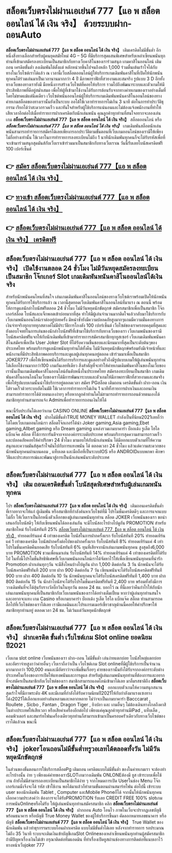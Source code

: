 # สล็อตเว็บตรงไม่ผ่านเอเย่นต์ 777【แอ พ สล็อต ออนไลน์ ได้ เงิน จริง】  ด้วยระบบฝาก-ถอนAuto

**สล็อตเว็บตรงไม่ผ่านเอเย่นต์ 777【แอ พ สล็อต ออนไลน์ ได้ เงิน จริง】** เติมเครดิตไม่มีขั้นต่ำ  อีกหนึ่งสิ่งทางเลือกสำหรับผู้คนยุคสมัยใหม่ 4G – 5G ที่มีบริการสุดแสนพิเศษสำหรับเหล่าเซียนพนันทุกท่านที่เข้ามาสมัครลงทะเบียนเป็นสมาชิกกับทางเว็บคาสิโนของเราร่วมสนุก เกมคาสิโนออนไลน์ เติมถอน เครดิตขั้นต่ำ ลงเดิมพันได้ตั้งแต่ หลักหน่วยขึ้นไปจนถึงหลัก 1,000 ร่วมตื่นเต้นเร้าใจได้กับทางในเว็บไซต์เราได้แล้ว ณ เวลานี้เว็บสล็อตออนไลน์ผู้ให้บริการเกมเดิมพันคาสิโนที่เปิดให้นักพนันทุกคนได้ร่วมเล่นมาเป็นเวลานานมากกว่า 4 ปี มีภาพกราฟิกที่สวยงามและสมจริง รูปแบบ 3 D
อีกทั้งทางเว็บของทางเรายังมี มือหนึ่งการสร้างเว็บไซต์ที่คอยให้บริการ  รวมไปถึงพัฒนาระบบและตัวเกมให้มีประสิทธิภาพที่ดีอยู่สม่ำเสมอ เพื่อให้ผู้ที่เข้ามาใช้งานได้รับการต้อนรับจากทางค่ายเกมของเราอย่างเต็มที่โดยไม่ขาดแม้แต่นิดเดียว เว็บไซต์พนันออนไลน์ผู้ให้บริการเกมเดิมพันพนันคาสิโนออนไลน์ของทางค่ายเกมสล็อตของทางเรานั้นยังเป็นระบบ ออโต้ใช้เวลาทำรายการไม่เกิน 3 นาที ต่อในการทำประวัติธุกรรม เรียกได้ว่าสะดวกรวดเร็ว และทันใจสำหรับผู้ใช้บริการแน่นอนและไม่ต้องแจ้งพนักงานที่ทำให้เสียเวลาอีกต่อไปเมื่อทำรายการฝากเครดิตกับนักเล่นพนัน
คุณลูกค้าทุกท่านที่สนใจอยากจะลองเล่นเกม **สล็อตเว็บตรงไม่ผ่านเอเย่นต์ 777【แอ พ สล็อต ออนไลน์ ได้ เงิน จริง】** สล็อตออนไลน์ หรือ ***สล็อตเว็บตรงไม่ผ่านเอเย่นต์ 777【แอ พ สล็อต ออนไลน์ ได้ เงิน จริง】*** เกมเดิมพันสล็อตนักเล่นพนันสามารถทำรายการสมัครได้เลยเพียงกรอกประวัติตามขั้นตอนที่เว็บเกมออนไลน์ของเรามีให้เพียงไม่กี่อย่างเท่านั้น ใช้เวลาในการทำรายการลงทะเบียนไม่ถึง 1 นาทีนักเดิมพันทุกคนก็จะได้รับรหัสเพื่อที่จะเข้ามาร่วมสนุกสุดมันส์กับเว็บเราเข้าร่วมมาเป็นสมาชิกกับทางเว็บเราณ วันนี้รับเลยโบนัสเครดิตฟรี 100 เปอร์เซ็นต์

## 👉 [สมัคร สล็อตเว็บตรงไม่ผ่านเอเย่นต์ 777【แอ พ สล็อต ออนไลน์ ได้ เงิน จริง】](https://archa888.com/)
## 👉 [ทางเข้า สล็อตเว็บตรงไม่ผ่านเอเย่นต์ 777【แอ พ สล็อต ออนไลน์ ได้ เงิน จริง】](https://archa888.com/)
## 👉 [สล็อตเว็บตรงไม่ผ่านเอเย่นต์ 777【แอ พ สล็อต ออนไลน์ ได้ เงิน จริง】 เครดิตฟรี](https://archa888.com/)

## สล็อตเว็บตรงไม่ผ่านเอเย่นต์ 777【แอ พ สล็อต ออนไลน์ ได้ เงิน จริง】 เปิดใช้งานตลอด  24 ชั่วโมง ไม่มีวันหยุดสมัครลงทะเบียนเป็นสมาชิก โจ๊กเกอร์ Slot เกมเดิมพันพนันคาสิโนออนไลน์ได้เงินจริง

สำหรับนักพนันคนไหนที่สนใจ เล่นเกมเดิมพันคาสิโนออนไลน์ของทางเว็บไซต์เราพร้อมเปิดให้นักพนันทุกคนได้รับการให้บริการแล้ว ณ เวลานี้สุดยอดเว็บเดิมพันคาสิโนออนไลน์ที่มาแรง ณ ตอนนี้ พร้อมให้การดูแลนักล่าโบนัสฟรีตลอด 24 ชั่วโมง ไม่มีวันหยุดนักขัตฤกษ์ สมัครสมาชิกเพื่อเป็นสมาชิก โจ๊กเกอร์สล็อต โบนัสและแจ็กพอตเข้าบ่อยมากที่สุด ทำให้มีผู้เล่นจำนวนมากติดใจแล้วกลับมาใช้บริการกับเว็บเกมพนันออนไลน์เราต่ออยู่บ่อยครั้ง มิหนำซ้ำยังมีความปลอดภัยสูงมากๆแถมมีความมั่นคงทางการเงินจ่ายจริงทุกบาททุกสตางค์ไม่มีประวัติการโกงตัง 100 เปอร์เซ็นต์ เว็บไซต์ของเราครอบคลุมที่สุดและยังตอบโจทย์ในการเล่นของนักล่าโบนัสฟรีที่เข้ามาใช้บริการกับทางเว็บของเรา
เว็บเกมพนันของเรามีโบนัสเครดิตฟรีแจกให้กับนักเดิมพันที่เข้ามาทำรายการสมัครสมาชิกทุกยูสเซอร์ เว็บเกมเดิมพันพนันคาสิโนสมัครเพื่อเปิด User Joker Slot ที่ได้รับความชื่นชอบและนิยมมากที่สุดเป็นระดับต้นๆของประเทศไทย พร้อมบริการดูแลนักพนันทุกท่านได้ทั้งคืน ไม่มีวันหยุดนักขัตฤกษ์พร้อมยังมีเจ้าหน้าที่และพนักงานที่มีประสิทธิภาพคอยบริการและดูแลผู้เล่นทุกคนอยู่ตลอด เข้าร่วมมาเพื่อเป็นสมาชิก JOKER777 เพื่อให้เซียนพนันได้รับการบริการและดูแลอย่างทั่วถึงมีรูปแบบเกมให้ผู้เล่นพนันทุกท่านได้เลือกใช้งานมากกว่า100 เกมกันเลยทีเดียว
สิ่งสำคัญที่จะทำให้ค่ายเกมเดิมพันคาสิโนของในเว็บของเรานั้นเป็นเกมเดิมพันคาสิโนออนไลน์อันดับหนึ่งในประเทศไทย สมัครลงทะเบียนเป็นสมาชิก  เกมเดิมพันคาสิโนออนไลน์ในเว็บของเราได้มีการพัฒนาระบบและตัวเกมให้มีภาพกราฟิกที่สวยงามและสมจริงเพื่อให้รูปแบบเกมนั้นน่าใช้บริการอยู่ตลอดเวลา สมัคร PGสล็อต เติมถอน เครดิตขั้นต่ำ ฝาก-ถอน เงินได้รวดเร็วด้วยระบบอัตโนมัติ ใช้เวลาการทำรายการไม่เกิน 1 นาทีทั้งรายการฝากเงินและถอนเงินสามารถทำรายการได้ด้วยตนเองง่ายๆ หรือหากลูกค้าท่านใดไม่สามารถทำรายการถอนด้วยตนเองได้สมาชิกทุกท่านสามารถแจ้ง Adminเพื่อทำรายการถอนเงินให้ได้

ขณะนี้รับประกันได้เลยว่าเกม CASINO ONLINE **สล็อตเว็บตรงไม่ผ่านเอเย่นต์ 777【แอ พ สล็อต ออนไลน์ ได้ เงิน จริง】** ฝากไม่มีขั้นต่ำTRUE MONEY WALLET กำลังเป็นที่นิยม2021เลยก็ว่าได้โดยเว็บเกมออนไลน์เรา สล็อตโจ๊กเกอร์ได้นำ  Joker gaming,Asia gaming,Ebet gaming,Allbet gaming หรือ Dream gaming แหล่งรวมเกมบาคาร่า ป๊อกเด้ง รูเล็ต ไฮโล แบ็กแจ๊ค สล็อต ที่ได้การการันตีจากจากองค์กรระบดับประเทศ พร้อมบริการสุดความสามารถรวดเร็วและปลอดภัยคอยให้คำปรึกษา 24 ชั่วโมง มามอบให้กับนักเล่นพนัน ได้มีออกแบบตัวเกมที่ให้ความสนุกและความมันส์สุดเร้าใจมันไปกับการแทงพนัน ได้ ตลอดเวลา 24 ชั่วโมง แล้วแต่ความสะดวกของนักพนันทุกคนผ่านบนคอม , แท็บเลต และมือถือที่เป็นระบบIOS หรือ ANDROIDแบบพกพา ศึกษาวิธีและประสบการณ์และพัฒนาสู่การเป็นนักเล่นพนันระดับประเทศ

## สล็อตเว็บตรงไม่ผ่านเอเย่นต์ 777【แอ พ สล็อต ออนไลน์ ได้ เงิน จริง】 เติม ถอนเครดิตขั้นต่ำ โบนัสสุดพิเศษสำหรับผู้เล่นเกมพนันทุกคน

โปร **สล็อตเว็บตรงไม่ผ่านเอเย่นต์ 777【แอ พ สล็อต ออนไลน์ ได้ เงิน จริง】** เติมถอนเครดิตขั้นต่ำ ที่เราอยากจะให้แก่  ผู้เดิมพัน หรือสมาชิกที่กำลังค้นหาเว็บไซต์ที่มี โปรโมชั่นเครดิตดีๆ และการแจกแบบไม่กั๊ก ให้เว็บเราเป็นอีกหนึ่งตัวเลือกของผู้เล่นเกมพนันทุกท่าน สล็อต JOKER เว็บพนันของเรา ขอนำเสนอกับโบนัสดีๆ ให้กับเซียนพนันได้ลองเล่นกัน จะมีโบนัสอะไรบ้างไปดูกัน
 PROMOTION สำหรับสมาชิกใหม่ รับโบนัสทันที 25% [สล็อตเว็บตรงไม่ผ่านเอเย่นต์ 777【แอ พ สล็อต ออนไลน์ ได้ เงิน จริง】](https://archa888.com/) ทำยอดเทิร์นแค่ 4 เท่าของเครดิต
โบนัสในการฝากครั้งแรก รับโบนัสทันที 20% ทำยอดเทิร์นแค่ 1 เท่าของเครดิต
โบนัสฝากครั้งต่อไปของฝากครั้งแรก รับโบนัสทันที 8% ทำยอดเทิร์นแค่ 4 เท่า
โปรโมชั่นเครดิตคืนยอดเสีย รับโบนัสทันที 6% ทุนที่เสียจากนักเล่นเกมพนันทุกคน สูงสุดถึง6,000 บาท
 PROMOTION ชวนเพื่อนมาเล่น รับโบนัสทันที 14% ทำยอดเทิร์นแค่ 4 เท่าของเครดิตที่ได้รับไป
ในทั้งนี้โปรโมชั่นสิทธิพิเศษที่เว็บเกมพนันออนไลน์เราได้จัดหาไว้ให้เพื่อเซียนพนันทุกคนที่น่ารัก  Promotion ฝากเล่นทุกๆวัน จะมีสิ่งไหนบ้างไปดูกัน
ฝาก 1,000 ติดต่อกัน 3 วัน นักพนันจะได้รับโบนัสเครดิตฟรีทันที 200 บาท
ฝาก 900 ติดต่อกัน 7 วัน เซียนพนันจะได้รับโบนัสเครดิตฟรีทันที 900 บาท
ฝาก 400 ติดต่อกัน 10 วัน นักพนันทุกคนจะได้รับโบนัสเครดิตฟรีทันที 1,400 บาท
ฝาก 800 ติดต่อกัน 15 วัน นักล่าโบนัสจะได้รับโปรโมชั่นเครดิตฟรีทันที 2,400 บาท
พร้อมทั้งยังมีการวางเดิมพันที่จะได้ลุ้นรับรางวัลบิ๊กวินในทุกวัน ตลอด 24 ชม. บอกไว้ ณ ที่นี้เลยว่าคืนกำไรให้กับนักเล่นเกมพนันทุกคนที่เป็นสมาชิกกับเว็บเกมพนันของเราได้อย่างเต็มเปี่ยม หากว่าผู้เล่นทุกท่านสนใจและอยากจะแทง เกม Casino หรือเกมบาคาร่า ป๊อกเด้ง รูเล็ต ไฮโล แบ็กแจ๊ค สล็อต ท่านสามารถคลิ๊กไปที่เว็บไซต์ของเราได้เลย เรามีแอดมินและโปรแกรมเมอร์เชี่ยวชาญด้านนี้คอยให้คำปรึกษาให้สมาชิกทุกท่านอยู่ ตลอดเวลา 24 ชม. ไม่เว้นแต่วันหยุดนักขัตฤกษ์

## สล็อตเว็บตรงไม่ผ่านเอเย่นต์ 777【แอ พ สล็อต ออนไลน์ ได้ เงิน จริง】 ฝากเครดิต ขั้นต่ำ  เว็บไซต์เกม Slot online ยอดนิยมปี2021

เว็บเกม slot online เว็บพนันของเรา ฝาก-ถอน ไม่มีขั้นต่ำ เล่นง่ายแตกบ่อย โบนัสใหญ่แตกบ่อยและอัตราจ่ายสูงกว่าค่ายอื่นๆ เว็บเราถือว่าเป็น เว็บไซต์เกม Slot onlineที่มีผู้ใช้บริการเป็นจำนวนมากมากกว่า 100,000 คนและมีอัตราว่าจะเพิ่มขึ้นเรื่อยๆ ค่ายของเรานั้นยังได้รับจากองค์กรระดับต่างประเทศในเรื่องของการเปิดให้แทงพนันและการดูแล สำหรับผู้เล่นเกมพนันทุกท่านที่ต้องการและอยากที่จะสมัครเป็นสมาชิกกับเว็บไซต์ของเรา สมาชิกสามารถแอดไลน์เข้ามาได้เลย
	มาลิ้มรสชาติถึง **สล็อตเว็บตรงไม่ผ่านเอเย่นต์ 777【แอ พ สล็อต ออนไลน์ ได้ เงิน จริง】** ออกแบบตัวเกมให้ความสนุกสนานสุดเร้าใจที่มีภาพระดับ 4K และมีเกมที่กำลังได้รับความนิยมปี2021ให้กับกำลังมาแรงแซงทางโค้ง2021ได้เลือกแทงอย่างล้นหลามและหลากหลาย  ไม่ว่าจะเป็นเกมบาคาร่า Bacccarat , Roullete , Sicbo , Fantan , Dragon Tiger , ยิงปลา และ เกมอื่นๆ ไม่ต้องเดินทางไกลถึงคาสิโนต่างประเทศให้เสียเวลา หรือเสียค่าเครื่องอีกต่อไป เพียงแค่คุณลูกค้าทุกท่านมีiPad , แท็บเล็ต , คอมพิวเตอร์ และสมาร์ทโฟนเครื่องเดียวทุกท่านก็สามารถเข้ามาเป็นครอบครัวเดียวกับทางเว็บไซต์ของเราได้แล้วณ ขณะนี้

## สล็อตเว็บตรงไม่ผ่านเอเย่นต์ 777【แอ พ สล็อต ออนไลน์ ได้ เงิน จริง】 jokerโอนถอนไม่มีขั้นต่ำทรูวอเลทได้ตลอดทั้งวัน ไม่มีวันหยุดนักขัตฤกษ์

ในส่วนของขั้นตอนการใช้บริการสล็อตPg เติมถอน เครดิตแบบไม่มีขั้นต่ำ ของในค่ายเกมเรา จะต้องทำอะไรบ้างนั้น ง่าย ๆ เพียงแค่ค่ายของเราSLOTเกมวางเดิมพัน ONLONEต้องมี ยูส เข้าระบบเพื่อใช้งาน ถ้ายังไม่มีสามารถลงทะเบียนเป็นสมาชิกได้ง่าย ๆ จากโหมดการเปิด Userในช่อง Menu โจ๊กเกอร์เกมมิ่งจึงจะได้ รหัส เข้าใช้งาน พอได้มาแล้วก็ทำตามขั้นตอนผ่านสมาร์ทโฟน ต่อไปนี้
เข้าระบบ user  ของนักเดิมพัน Tablet , Computer และMobile Phoneก็ได้
จากนั้นให้นักพนันทุกคนเลือกความประสงค์ว่า ต้องการจะได้รับPROMOTION รับเลย CREDIT FREE 100% slotเกมการพนันOnlineหรือไม่รับ
ให้ผู้เล่นพนันทุกท่านสมัครสมาชิก คลิก **สล็อตเว็บตรงไม่ผ่านเอเย่นต์ 777【แอ พ สล็อต ออนไลน์ ได้ เงิน จริง】** ฝากถอน Auto โอนไว ภาพในเว็บจะปรากฏเลขบัญชีพร้อมธนาคาร หรือบัญชี True Money Wallet ของผู้ให้บริการขึ้นมา
คัดลอกหมายเลขธนาคาร หรือบัญชี **สล็อตเว็บตรงไม่ผ่านเอเย่นต์ 777【แอ พ สล็อต ออนไลน์ ได้ เงิน จริง】** True Wallet ของนักเดิมพัน แล้วทำธุรกรรมระบบโอนฝากเครดิต แบบไม่มีขั้นต่ำได้เลย
หลังจากทำรายการ รอประมาณไม่ถึง 35 วินาที ระบบจะเติมเงินเข้าบัญชีเกมSlot Onlineของเหล่าเซียนพนันทุกท่านผู้สมัครสมาชิก
ถ้ามีปัญหาเรื่องเงินไม่เข้า กรุณาติดต่อทีมแอดมิน ที่ทำเรื่องเปิดยูสผ่านช่องทางการติดต่อที่แนบเอาไว้ทางหน้าเว็บjoker 777


